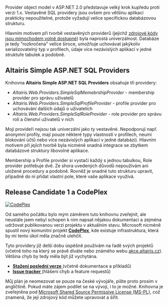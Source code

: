 <!-- dcterms:identifier = aspnetcz#115 -->
<!-- dcterms:title = Altairis Simple ASP.NET SQL Providers ke stažení -->
<!-- dcterms:abstract = Provider object model v ASP.NET 2.0 představuje velký krok kupředu proti verzi 1.x. Vestavěné SQL providery jsou ovšem pro většinu aplikací prakticky nepoužitelné, protože vyžadují velice specifickou databázovou strukturu. Napsal jsem si vlastní providery, které nejsou sice tak univerzální, ale zato používají jednoduchou databázovou strukturu, propojitelnou snadno se zbytkem vaší databáze. -->
<!-- np9:categoryId = 7 -->
<!-- x4w:category = Software -->
<!-- np9:authorId = 1 -->
<!-- np9:authorEmail = michal.valasek@altairis.cz -->
<!-- dcterms:creator = Michal Altair Valášek -->
<!-- dcterms:created = 2006-10-12T17:38:56.717+02:00 -->
<!-- dcterms:dateAccepted = 2006-10-12T17:38:56.717+02:00 -->

Provider object model v ASP.NET 2.0 představuje velký krok kupředu proti verzi 1.x. Vestavěné SQL providery jsou ovšem pro většinu aplikací prakticky nepoužitelné, protože vyžadují velice specifickou databázovou strukturu.

Hlavním motivem při tvorbě vestavěných providerů (jejichž [zdrojové kódy jsou mimochodem volně dostupné](http://weblogs.asp.net/scottgu/archive/2006/04/13/442772.aspx)) byla naprostá univerzálnost. Databáze je tedy "rozkročena" velice široce, umožňuje uchovávat jakýkoliv serializovatelný typ v profilech, údaje více nezávislých aplikací v jedné struktuře tabulek a podobně.

## Altairis Simple ASP.NET SQL Providers

Knihovna **Altairis Simple ASP.NET SQL Providers** obsahuje tři providery:

*   *Altairis.Web.Providers.SimpleSqlMemebrshipProvider* - membership provider pro správu uživatelů
*   *Altairis.Web.Providers.SimpleSqlProfileProvider* - profile provider pro uchovávání dalších údajů o uživatelích
*   *Altairis.Web.Providers.SimpleSqlRoleProvider* - role provider pro správu rolí a členství uživatelů v nich

Moji provideři nejsou tak univerzální jako ty vestavěné. Nepodporují např. anonymní profily, mají pouze některé typy vlastností v profilech, neumí blokování účtů nebo více nezávislých aplikací v jedné databázi). Hlavním motivem při *jejich* tvorbě byla nicméně snadná integrace se zbytkem databázové struktury libovolné aplikace.

Membership a Profile provider si vystačí každý s jednou tabulkou, Role provider potřebuje dvě. Ze shora uvedených důvodů nepoužívám ani uložené procedury a podobně. Rovněž je snadné tuto strukturu upravit, případně do ní přidat vlastní pole, které vaše aplikace využívá.

## Release Candidate 1 a CodePlex

[![CodePlex](https://www.cdn.altairis.cz/Blog/CodePlex.jpg) ](http://www.codeplex.com/Wiki/View.aspx?ProjectName=AltairisWebProviders)

Od samého počátku bylo mým záměrem tuto knihovnu zveřejnit, ale neustále jsem nebyl schopen k nim napsat nějakou dokumentaci a zejména udržovat publikovanou verzi projektu v aktuálním stavu. Microsoft nicméně spustil nový komunitní projekt **[**CodePlex**](http://www.codeplex.com/)**, kde existuje infrastruktura, která by mi tento úkol měla značně ulehčit.

Tyto providery již delší dobu úspěšně používám na řadě svých projektů (včetně toho na který se právě díváte nebo známého webu [akce.altairis.cz](http://akce.altairis.cz/)). Většina chyb by tedy měla být již vychytána.

*   [**Stažení poslední verze** ](http://www.codeplex.com/Release/ProjectReleases.aspx?ProjectName=AltairisWebProviders)(včetně dokumentace a příkladů)
*   [**Issue tracker** ](http://www.codeplex.com/WorkItem/List.aspx?ProjectName=AltairisWebProviders)(hlášení chyb a feature requestů)

Můj plán je neomezovat se pouze na české vývojáře, pište proto prosím v angličtině. Pokud máte zájem podílet se na vývoji, i to je možné. Knihovna je zveřejněna pod [Microsoft Shared Source Permissive License (MS-PL)](http://www.codeplex.com/Project/License.aspx?ProjectName=AltairisWebProviders), což znamená, že její zdrojový kód můžete upravovat a šířit.